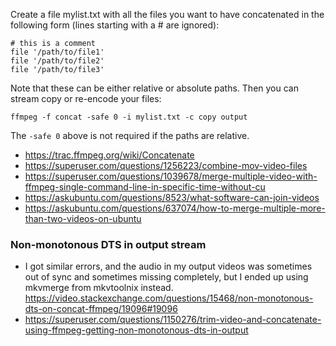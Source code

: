 Create a file mylist.txt with all the files you want to have concatenated in the following form (lines starting with a # are ignored):

```
# this is a comment
file '/path/to/file1'
file '/path/to/file2'
file '/path/to/file3'
```

Note that these can be either relative or absolute paths. Then you can stream copy or re-encode your files:

`ffmpeg -f concat -safe 0 -i mylist.txt -c copy output`

The `-safe 0` above is not required if the paths are relative.

- https://trac.ffmpeg.org/wiki/Concatenate
- https://superuser.com/questions/1256223/combine-mov-video-files
- https://superuser.com/questions/1039678/merge-multiple-video-with-ffmpeg-single-command-line-in-specific-time-without-cu
- https://askubuntu.com/questions/8523/what-software-can-join-videos
- https://askubuntu.com/questions/637074/how-to-merge-multiple-more-than-two-videos-on-ubuntu

### Non-monotonous DTS in output stream

- I got similar errors, and the audio in my output videos was sometimes out of sync and sometimes missing completely, but I ended up using mkvmerge from mkvtoolnix instead. https://video.stackexchange.com/questions/15468/non-monotonous-dts-on-concat-ffmpeg/19096#19096
- https://superuser.com/questions/1150276/trim-video-and-concatenate-using-ffmpeg-getting-non-monotonous-dts-in-output
